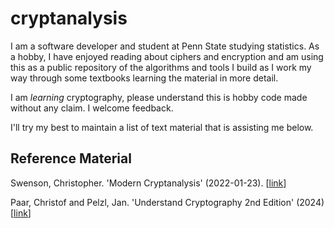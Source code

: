 # cryptanalysis

I am a software developer and student at Penn State studying statistics.  As a hobby, I have enjoyed reading about ciphers and encryption and am using this as a public repository of the algorithms and tools I build as I work my way through some textbooks learning the material in more detail.

I am *learning* cryptography, please understand this is hobby code made without any claim.  I welcome feedback.

I'll try my best to maintain a list of text material that is assisting me below.

## Reference Material 

Swenson, Christopher. 'Modern Cryptanalysis' (2022-01-23). [[link](https://swenson.io/Modern%20Cryptanalysis%20v1.1%202022-01-23.pdf)]

Paar, Christof and Pelzl, Jan. 'Understand Cryptography 2nd Edition' (2024) [[link](https://doi.org/10.1007/978-3-662-69007-9)]
